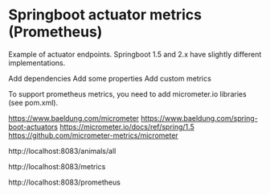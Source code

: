 # Springboot actuator metrics (Prometheus)

Example of actuator endpoints. Springboot 1.5 and 2.x have slightly different implementations.

Add dependencies
Add some properties
Add custom metrics

To support prometheus metrics, you need to add micrometer.io libraries (see pom.xml).


https://www.baeldung.com/micrometer
https://www.baeldung.com/spring-boot-actuators
https://micrometer.io/docs/ref/spring/1.5
https://github.com/micrometer-metrics/micrometer


http://localhost:8083/animals/all

http://localhost:8083/metrics

http://localhost:8083/prometheus


